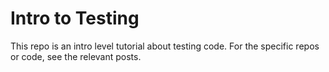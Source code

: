 # Intro to Testing

This repo is an intro level tutorial about testing code. For the specific repos or code, see the relevant posts.